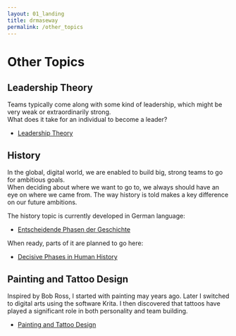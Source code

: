 ```yaml
---
layout: 01_landing
title: drmaseway
permalink: /other_topics
---
```


# Other Topics


## Leadership Theory

Teams typically come along with some kind of leadership, which might be very weak or extraordinarily strong.<br>
What does it take for an individual to become a leader?


- [Leadership Theory](leadership_theory)



## History

In the global, digital world, we are enabled to build big, strong teams to go for ambitious goals.<br>
When deciding about where we want to go to, we always should have an eye on where we came from.
The way history is told makes a key difference on our future ambitions.

The history topic is currently developed in German language:
- [Entscheidende Phasen der Geschichte](history_de) 

When ready, parts of it are planned to go here:
- [Decisive Phases in Human History](history) 

## Painting and Tattoo Design

Inspired by Bob Ross, I started with painting may years ago.
Later I switched to digital arts using the software Krita.
I then discovered that tattoos have played a significant role in both personality and team building.

- [Painting and Tattoo Design](https://mase69.github.io/tatmars/)